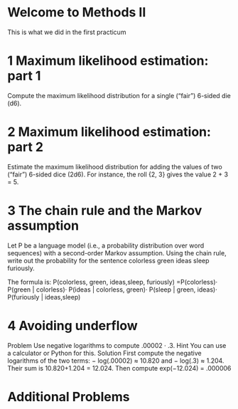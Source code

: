 # Welcome to Methods II
This is what we did in the first practicum

# 1 Maximum likelihood estimation: part 1
Compute the maximum likelihood distribution for a single (“fair”) 6-sided die (d6).

# 2 Maximum likelihood estimation: part 2
Estimate the maximum likelihood distribution for adding the values of two (“fair”)
6-sided dice (2d6). For instance, the roll {2, 3} gives the value 2 + 3 = 5.


# 3 The chain rule and the Markov assumption
Let P be a language model (i.e., a probability distribution over word sequences) with a
second-order Markov assumption. Using the chain rule, write out the probability for the sentence
colorless green ideas sleep furiously.

The formula is:
P(colorless, green, ideas,sleep, furiously) =P(colorless)·
P(green | colorless)·
P(ideas | colorless, green)·
P(sleep | green, ideas)·
P(furiously | ideas,sleep)


# 4 Avoiding underflow
Problem Use negative logarithms to compute .00002 · .3.
Hint You can use a calculator or Python for this.
Solution First compute the negative logarithms of the two terms: − log(.00002) ≈ 10.820 and
− log(.3) ≈ 1.204. Their sum is 10.820+1.204 = 12.024. Then compute exp(−12.024) = .000006

# Additional Problems
